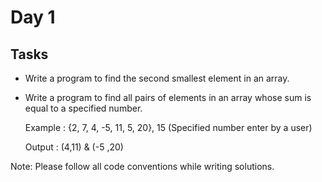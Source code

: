 # Day 1

## Tasks

- Write a program to find the second smallest element in an array.

- Write a program to find all pairs of elements in an array whose sum is equal to a specified number.

    Example : {2, 7, 4, -5, 11, 5, 20}, 15 (Specified number enter by a user)

    Output : (4,11) & (-5 ,20)

Note: Please follow all code conventions while writing solutions.